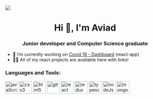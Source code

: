  
<img src=https://media.giphy.com/media/LmNwrBhejkK9EFP504/giphy.gif />

<h1 align="center">Hi 👋, I'm Aviad</h1>
<h3 align="center">Junior developer and Computer Science graduate</h3>

- 🔭 I’m currently working on [Covid 19 - Dashboard](https://dashboard-live-covid19.herokuapp.com/admin/dashboard) (react-app)
- 👨‍💻 All of my react projects are available here with links! 

<h3 align="left">Languages and Tools:</h3>
<p align="left"> 
 <img src="https://upload.wikimedia.org/wikipedia/commons/thumb/9/99/Unofficial_JavaScript_logo_2.svg/480px-Unofficial_JavaScript_logo_2.svg.png" alt="javaScript" width="40" height="40"/>
<img src="https://devicons.github.io/devicon/devicon.git/icons/css3/css3-original-wordmark.svg" alt="css3" width="40" height="40"/>
<img src="https://devicons.github.io/devicon/devicon.git/icons/html5/html5-original-wordmark.svg" alt="html5" width="40" height="40"/>  
<img src="https://www.vectorlogo.zone/logos/git-scm/git-scm-icon.svg" alt="git" width="40" height="40"/>  
<img src="https://devicons.github.io/devicon/devicon.git/icons/react/react-original-wordmark.svg" alt="react" width="40" height="40"/> 
<img src="https://devicons.github.io/devicon/devicon.git/icons/redux/redux-original.svg" alt="redux" width="40" height="40"/>  
 <img src="https://devicons.github.io/devicon/devicon.git/icons/typescript/typescript-original.svg" alt="typescript" width="40" height="40"/>  
 <img src="https://nodejs.org/static/images/logos/nodejs-new-pantone-black.svg" alt="nodeJs" width="40" height="40"/>  
 <img src="https://infinapps.com/wp-content/uploads/2018/10/mongodb-logo.png" alt="mongodB" width="40" height="40"/>  

</p>
